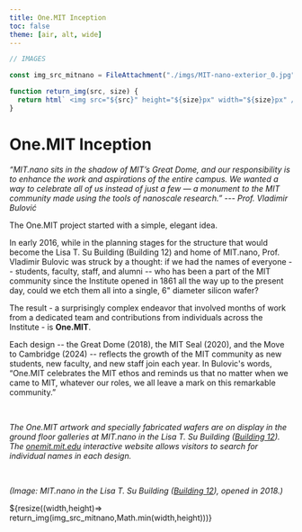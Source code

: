 ```yaml
---
title: One.MIT Inception
toc: false
theme: [air, alt, wide]
---
```


<style>
  
.img-container {
  text-align: center;
}

.img-container img {
  position: absolute;
  left:50%;
  transform: translateX(-50%);
}
  
</style>

```js
// IMAGES

const img_src_mitnano = FileAttachment("./imgs/MIT-nano-exterior_0.jpg").href;

function return_img(src, size) {
  return html` <img src="${src}" height="${size}px" width="${size}px" /> `;
}
```

<div class= "grid grid-cols-2">
  <div class="card">
    <h1> One.MIT Inception</h1>
    
*“MIT.nano sits in the shadow of MIT’s Great Dome, and our responsibility is to enhance the work and aspirations of the entire campus. We wanted a way to celebrate all of us instead of just a few — a monument to the MIT community made using the tools of nanoscale research.” --- Prof. Vladimir Bulović*

The One.MIT project started with a simple, elegant idea.

In early 2016, while in the planning stages for the structure that would become the Lisa T. Su Building (Building 12) and home of MIT.nano, Prof. Vladimir Bulovic was struck by a thought: if we had the names of everyone -- students, faculty, staff, and alumni -- who has been a part of the MIT community since the Institute opened in 1861 all the way up to the present day, could we etch them all into a single, 6" diameter silicon wafer?

The result - a surprisingly complex endeavor that involved months of work from a dedicated team and contributions from individuals across the Institute - is **One.MIT**.

Each design -- the Great Dome (2018), the MIT Seal (2020), and the Move to Cambridge (2024) -- reflects the growth of the MIT community as new students, new faculty, and new staff join each year. In Bulovic's words, “One.MIT celebrates the MIT ethos and reminds us that no matter when we came to MIT, whatever our roles, we all leave a mark on this remarkable community.”

<br>

_The One.MIT artwork and specially fabricated wafers are on display in the ground floor galleries at MIT.nano in the Lisa T. Su Building (<a href="https://whereis.mit.edu/?go=12">Building 12</a>). The <a href="https://onemit.mit.edu">onemit.mit.edu</a> interactive website allows visitors to search for individual names in each design._

<br>

_(Image: MIT.nano in the Lisa T. Su Building (<a href="https://whereis.mit.edu/?go=12">Building 12</a>), opened in 2018.)_

  </div>

  <div class="card">
    ${resize((width,height)=> return_img(img_src_mitnano,Math.min(width,height)))}
  </div>
  
</div>
